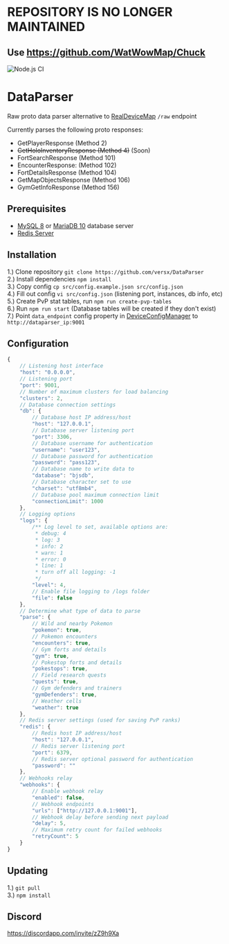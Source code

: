 # REPOSITORY IS NO LONGER MAINTAINED  
## Use https://github.com/WatWowMap/Chuck  

![Node.js CI](https://github.com/versx/DataParser/workflows/Node.js%20CI/badge.svg)
# DataParser  

Raw proto data parser alternative to [RealDeviceMap](https://github.com/RealDeviceMap/RealDeviceMap) `/raw` endpoint  

Currently parses the following proto responses:  
- GetPlayerResponse (Method 2)
- ~~GetHoloInventoryResponse (Method 4)~~ (Soon)
- FortSearchResponse (Method 101)
- EncounterResponse: (Method 102)
- FortDetailsResponse (Method 104)
- GetMapObjectsResponse (Method 106)
- GymGetInfoResponse (Method 156)

## Prerequisites  
- [MySQL 8](https://dev.mysql.com/downloads/mysql/) or [MariaDB 10](https://mariadb.org/download/) database server  
- [Redis Server](https://redis.io/download)

## Installation  
1.) Clone repository `git clone https://github.com/versx/DataParser`  
2.) Install dependencies `npm install`  
3.) Copy config `cp src/config.example.json src/config.json`  
4.) Fill out config `vi src/config.json` (listening port, instances, db info, etc)  
5.) Create PvP stat tables, run `npm run create-pvp-tables`  
6.) Run `npm run start` (Database tables will be created if they don't exist)  
7.) Point `data_endpoint` config property in [DeviceConfigManager](https://github.com/versx/DeviceConfigManager) to `http://dataparser_ip:9001`  

## Configuration  
```js
{
    // Listening host interface
    "host": "0.0.0.0",
    // Listening port
    "port": 9001,
    // Number of maximum clusters for load balancing
    "clusters": 2,
    // Database connection settings
    "db": {
        // Database host IP address/host
        "host": "127.0.0.1",
        // Database server listening port
        "port": 3306,
        // Database username for authentication
        "username": "user123",
        // Database password for authentication
        "password": "pass123",
        // Database name to write data to
        "database": "bjsdb",
        // Database character set to use
        "charset": "utf8mb4",
        // Database pool maximum connection limit
        "connectionLimit": 1000
    },
    // Logging options
    "logs": {
        /** Log level to set, available options are:
         * debug: 4
         * log: 3
         * info: 2
         * warn: 1
         * error: 0
         * line: 1
         * turn off all logging: -1
         */
        "level": 4,
        // Enable file logging to /logs folder
        "file": false
    },
    // Determine what type of data to parse
    "parse": {
        // Wild and nearby Pokemon
        "pokemon": true,
        // Pokemon encounters
        "encounters": true,
        // Gym forts and details
        "gym": true,
        // Pokestop forts and details
        "pokestops": true,
        // Field research quests
        "quests": true,
        // Gym defenders and trainers
        "gymDefenders": true,
        // Weather cells
        "weather": true
    },
    // Redis server settings (used for saving PvP ranks)
    "redis": {
        // Redis host IP address/host
        "host": "127.0.0.1",
        // Redis server listening port
        "port": 6379,
        // Redis server optional password for authentication
        "password": ""
    },
    // Webhooks relay
    "webhooks": {
        // Enable webhook relay
        "enabled": false,
        // Webhook endpoints
        "urls": ["http://127.0.0.1:9001"],
        // Webhook delay before sending next payload
        "delay": 5,
        // Maximum retry count for failed webhooks
        "retryCount": 5
    }
}
```

## Updating  
1.) `git pull`   
3.) `npm install`  

## Discord  
https://discordapp.com/invite/zZ9h9Xa  
